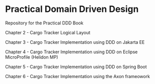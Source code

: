# Practical Domain Driven Design

Repository for the Practical DDD Book

Chapter 2 - Cargo Tracker Logical Layout

Chapter 3 - Cargo Tracker  Implementation using DDD on Jakarta EE

Chapter 4 - Cargo Tracker Implementation using DDD on Eclipse MicroProfile (Helidon MP)

Chapter 5 - Cargo Tracker Implementation using DDD on Spring Boot

Chapter 6 - Cargo Tracker Implementation using the Axon frameowork
